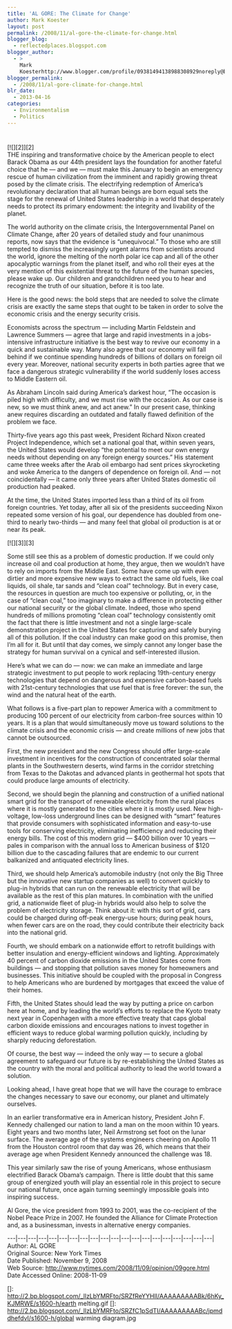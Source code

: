 ```yaml
---
title: 'AL GORE: The Climate for Change'
author: Mark Koester
layout: post
permalink: /2008/11/al-gore-the-climate-for-change.html
blogger_blog:
  - reflectedplaces.blogspot.com
blogger_author:
  - >
    Mark
    Koesterhttp://www.blogger.com/profile/09381494138988308929noreply@blogger.com
blogger_permalink:
  - /2008/11/al-gore-climate-for-change.html
blr_date:
  - 2013-04-16
categories:
  - Environmentalism
  - Politics
---
```

# 

[![][2]][2]  
THE inspiring and transformative choice by the American people to elect Barack Obama as our 44th president lays the foundation for another fateful choice that he — and we — must make this January to begin an emergency rescue of human civilization from the imminent and rapidly growing threat posed by the climate crisis. 
The electrifying redemption of America’s revolutionary declaration that all human beings are born equal sets the stage for the renewal of United States leadership in a world that desperately needs to protect its primary endowment: the integrity and livability of the planet.

The world authority on the climate crisis, the Intergovernmental Panel on Climate Change, after 20 years of detailed study and four unanimous reports, now says that the evidence is “unequivocal.” To those who are still tempted to dismiss the increasingly urgent alarms from scientists around the world, ignore the melting of the north polar ice cap and all of the other apocalyptic warnings from the planet itself, and who roll their eyes at the very mention of this existential threat to the future of the human species, please wake up. Our children and grandchildren need you to hear and recognize the truth of our situation, before it is too late.

Here is the good news: the bold steps that are needed to solve the climate crisis are exactly the same steps that ought to be taken in order to solve the economic crisis and the energy security crisis. 

Economists across the spectrum — including Martin Feldstein and Lawrence Summers — agree that large and rapid investments in a jobs-intensive infrastructure initiative is the best way to revive our economy in a quick and sustainable way. Many also agree that our economy will fall behind if we continue spending hundreds of billions of dollars on foreign oil every year. Moreover, national security experts in both parties agree that we face a dangerous strategic vulnerability if the world suddenly loses access to Middle Eastern oil. 

As Abraham Lincoln said during America’s darkest hour, “The occasion is piled high with difficulty, and we must rise with the occasion. As our case is new, so we must think anew, and act anew.” In our present case, thinking anew requires discarding an outdated and fatally flawed definition of the problem we face.

Thirty-five years ago this past week, President Richard Nixon created Project Independence, which set a national goal that, within seven years, the United States would develop “the potential to meet our own energy needs without depending on any foreign energy sources.” His statement came three weeks after the Arab oil embargo had sent prices skyrocketing and woke America to the dangers of dependence on foreign oil. And — not coincidentally — it came only three years after United States domestic oil production had peaked.

At the time, the United States imported less than a third of its oil from foreign countries. Yet today, after all six of the presidents succeeding Nixon repeated some version of his goal, our dependence has doubled from one-third to nearly two-thirds — and many feel that global oil production is at or near its peak.

[![][3]][3]

Some still see this as a problem of domestic production. If we could only increase oil and coal production at home, they argue, then we wouldn’t have to rely on imports from the Middle East. Some have come up with even dirtier and more expensive new ways to extract the same old fuels, like coal liquids, oil shale, tar sands and “clean coal” technology. 
But in every case, the resources in question are much too expensive or polluting, or, in the case of “clean coal,” too imaginary to make a difference in protecting either our national security or the global climate. Indeed, those who spend hundreds of millions promoting “clean coal” technology consistently omit the fact that there is little investment and not a single large-scale demonstration project in the United States for capturing and safely burying all of this pollution. If the coal industry can make good on this promise, then I’m all for it. But until that day comes, we simply cannot any longer base the strategy for human survival on a cynical and self-interested illusion.

Here’s what we can do — now: we can make an immediate and large strategic investment to put people to work replacing 19th-century energy technologies that depend on dangerous and expensive carbon-based fuels with 21st-century technologies that use fuel that is free forever: the sun, the wind and the natural heat of the earth. 

What follows is a five-part plan to repower America with a commitment to producing 100 percent of our electricity from carbon-free sources within 10 years. It is a plan that would simultaneously move us toward solutions to the climate crisis and the economic crisis — and create millions of new jobs that cannot be outsourced. 

First, the new president and the new Congress should offer large-scale investment in incentives for the construction of concentrated solar thermal plants in the Southwestern deserts, wind farms in the corridor stretching from Texas to the Dakotas and advanced plants in geothermal hot spots that could produce large amounts of electricity.

Second, we should begin the planning and construction of a unified national smart grid for the transport of renewable electricity from the rural places where it is mostly generated to the cities where it is mostly used. New high-voltage, low-loss underground lines can be designed with “smart” features that provide consumers with sophisticated information and easy-to-use tools for conserving electricity, eliminating inefficiency and reducing their energy bills. The cost of this modern grid — $400 billion over 10 years — pales in comparison with the annual loss to American business of $120 billion due to the cascading failures that are endemic to our current balkanized and antiquated electricity lines.

Third, we should help America’s automobile industry (not only the Big Three but the innovative new startup companies as well) to convert quickly to plug-in hybrids that can run on the renewable electricity that will be available as the rest of this plan matures. In combination with the unified grid, a nationwide fleet of plug-in hybrids would also help to solve the problem of electricity storage. Think about it: with this sort of grid, cars could be charged during off-peak energy-use hours; during peak hours, when fewer cars are on the road, they could contribute their electricity back into the national grid. 

Fourth, we should embark on a nationwide effort to retrofit buildings with better insulation and energy-efficient windows and lighting. Approximately 40 percent of carbon dioxide emissions in the United States come from buildings — and stopping that pollution saves money for homeowners and businesses. This initiative should be coupled with the proposal in Congress to help Americans who are burdened by mortgages that exceed the value of their homes. 

Fifth, the United States should lead the way by putting a price on carbon here at home, and by leading the world’s efforts to replace the Kyoto treaty next year in Copenhagen with a more effective treaty that caps global carbon dioxide emissions and encourages nations to invest together in efficient ways to reduce global warming pollution quickly, including by sharply reducing deforestation. 

Of course, the best way — indeed the only way — to secure a global agreement to safeguard our future is by re-establishing the United States as the country with the moral and political authority to lead the world toward a solution. 

Looking ahead, I have great hope that we will have the courage to embrace the changes necessary to save our economy, our planet and ultimately ourselves. 

In an earlier transformative era in American history, President John F. Kennedy challenged our nation to land a man on the moon within 10 years. Eight years and two months later, Neil Armstrong set foot on the lunar surface. The average age of the systems engineers cheering on Apollo 11 from the Houston control room that day was 26, which means that their average age when President Kennedy announced the challenge was 18. 

This year similarly saw the rise of young Americans, whose enthusiasm electrified Barack Obama’s campaign. There is little doubt that this same group of energized youth will play an essential role in this project to secure our national future, once again turning seemingly impossible goals into inspiring success. 

Al Gore, the vice president from 1993 to 2001, was the co-recipient of the Nobel Peace Prize in 2007. He founded the Alliance for Climate Protection and, as a businessman, invests in alternative energy companies.

\---|\---|\---|\---|\---|\---|\---|\---|\---|\---|\---|\---|\---|\---|\---|\---|\---|\---|\---|\---|  
Author: AL GORE  
Original Source: New York Times  
Date Published: November 9, 2008  
Web Source: http://www.nytimes.com/2008/11/09/opinion/09gore.html  
Date Accessed Online: 2008-11-09

 []: http://2.bp.blogspot.com/_llzLbYMRFto/SRZfReYYHlI/AAAAAAAAABk/6hKy_KJMRWE/s1600-h/earth melting.gif
 []: http://2.bp.blogspot.com/_llzLbYMRFto/SRZfC1pSdTI/AAAAAAAAABc/jpmddhefdvI/s1600-h/global warming diagram.jpg